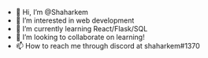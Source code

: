 - 👋 Hi, I’m @Shaharkem
- 👀 I’m interested in web development
- 🌱 I’m currently learning React/Flask/SQL
- 💞️ I’m looking to collaborate on learning!
- 📫 How to reach me through discord at shaharkem#1370

<!---
Shaharkem/Shaharkem is a ✨ special ✨ repository because its `README.md` (this file) appears on your GitHub profile.
You can click the Preview link to take a look at your changes.
--->
